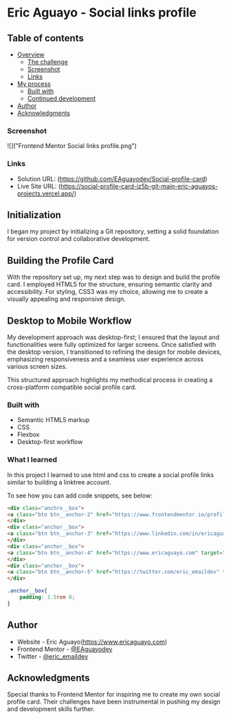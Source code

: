 # Eric Aguayo - Social links profile

## Table of contents

- [Overview](#overview)
  - [The challenge](#the-challenge)
  - [Screenshot](#screenshot)
  - [Links](#links)
- [My process](#my-process)
  - [Built with](#built-with)
  - [Continued development](#continued-development)
- [Author](#author)
- [Acknowledgments](#acknowledgments)


### Screenshot

![]("Frontend Mentor Social links profile.png")


### Links

- Solution URL: (https://github.com/EAguayodev/Social-profile-card)
- Live Site URL: (https://social-profile-card-iz5b-git-main-eric-aguayos-projects.vercel.app/)

## Initialization
I began my project by initializing a Git repository, setting a solid foundation for version control and collaborative development.

## Building the Profile Card
With the repository set up, my next step was to design and build the profile card. I employed HTML5 for the structure, ensuring semantic clarity and accessibility. For styling, CSS3 was my choice, allowing me to create a visually appealing and responsive design.

## Desktop to Mobile Workflow
My development approach was desktop-first; I ensured that the layout and functionalities were fully optimized for larger screens. Once satisfied with the desktop version, I transitioned to refining the design for mobile devices, emphasizing responsiveness and a seamless user experience across various screen sizes.

This structured approach highlights my methodical process in creating a cross-platform compatible social profile card.

### Built with

- Semantic HTML5 markup
- CSS
- Flexbox
- Desktop-first workflow

### What I learned

In this project I learned to use html and css to create a social profile links similar to building a linktree account. 

To see how you can add code snippets, see below:

```html
<div class="anchro__box">
<a class="btn btn__anchor-2" href="https://www.frontendmentor.io/profile/EAguayodev" target="_blank">Frontend Mentor</a>
</div>
<div class="anchor__box">
<a class="btn btn__anchor-3" href="https://www.linkedin.com/in/ericaguayo" target="_blank">LinkedIn</a>
</div>
<div class="anchor__box">
<a class="btn btn__anchor-4" href="https://www.ericaguayo.com" target="_blank">Portfolio</a>
</div>
<div class="anchor__box">
<a class="btn btn__anchor-5" href="https://twitter.com/eric_emaildev" target="_blank">Twitter</a>
</div>
```
```css
.anchor__box{
    padding: 1.5rem 0;
} 
```

## Author

- Website - Eric Aguayo(https://www.ericaguayo.com)
- Frontend Mentor - [@EAguayodev](https://www.frontendmentor.io/profile/EAguayodev)
- Twitter - [@eric_emaildev](https://twitter.com/eric_emaildev)

## Acknowledgments

Special thanks to Frontend Mentor for inspiring me to create my own social profile card. Their challenges have been instrumental in pushing my design and development skills further.

